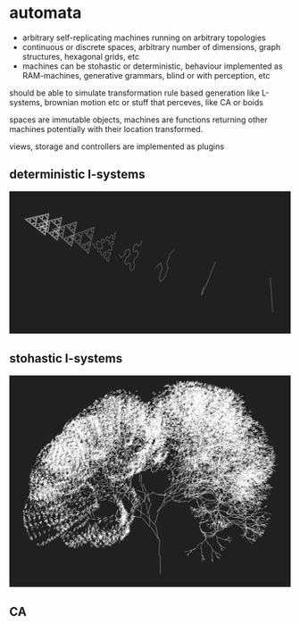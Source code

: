 # automata

* arbitrary self-replicating machines running on arbitrary topologies
* continuous or discrete spaces, arbitrary number of dimensions, graph structures, hexagonal grids, etc
* machines can be stohastic or deterministic, behaviour implemented as RAM-machines, generative grammars, blind or with perception, etc 
 
should be able to simulate transformation rule based generation like L-systems, brownian motion etc or stuff that perceves, like CA or boids

spaces are immutable objects, machines are functions returning other machines potentially with their location transformed.

views, storage and controllers are implemented as plugins

## deterministic l-systems
![s3d](s3d.jpg)

## stohastic l-systems
![tree](tree.jpg)

## CA



